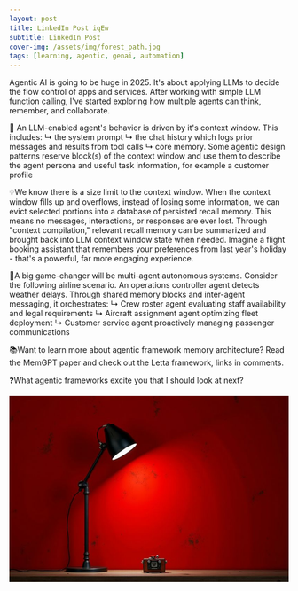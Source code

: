 ```yaml
---
layout: post
title: LinkedIn Post iqEw
subtitle: LinkedIn Post
cover-img: /assets/img/forest_path.jpg
tags: [learning, agentic, genai, automation]
---
```

<!-- Original LinkedIn post: https://www.linkedin.com/posts/activity-7269361149379325952-iqEw -->

Agentic AI is going to be huge in 2025. It's about applying LLMs to decide the flow control of apps and services. After working with simple LLM function calling, I've started exploring how multiple agents can think, remember, and collaborate.

🧠 An LLM-enabled agent's behavior is driven by it's context window. This includes:
↳ the system prompt
↳ the chat history which logs prior messages and results from tool calls
↳ core memory. Some agentic design patterns reserve block(s) of the context window and use them to describe the agent persona and useful task information, for example a customer profile

💡We know there is a size limit to the context window. When the context window fills up and overflows, instead of losing some information, we can evict selected portions into a database of persisted recall memory. This means no messages, interactions, or responses are ever lost. Through "context compilation," relevant recall memory can be summarized and brought back into LLM context window state when needed. Imagine a flight booking assistant that remembers your preferences from last year's holiday - that's a powerful, far more engaging experience.

🔄A big game-changer will be multi-agent autonomous systems. Consider the following airline scenario. An operations controller agent detects weather delays. Through shared memory blocks and inter-agent messaging, it orchestrates:
↳ Crew roster agent evaluating staff availability and legal requirements
↳ Aircraft assignment agent optimizing fleet deployment
↳ Customer service agent proactively managing passenger communications

📚Want to learn more about agentic framework memory architecture? Read the MemGPT paper and check out the Letta framework, links in comments.

❓What agentic frameworks excite you that I should look at next?

![](../assets/img/agentic-lamp.jpg)